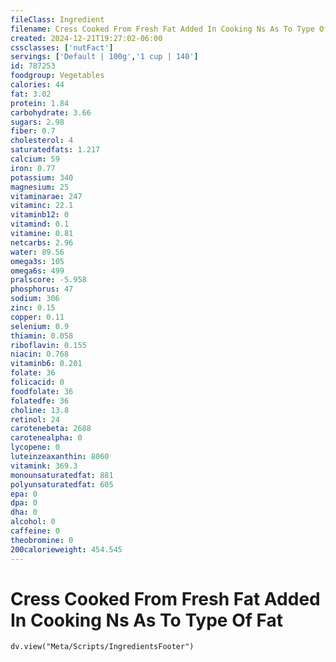 ```yaml
---
fileClass: Ingredient
filename: Cress Cooked From Fresh Fat Added In Cooking Ns As To Type Of Fat
created: 2024-12-21T19:27:02-06:00
cssclasses: ['nutFact']
servings: ['Default | 100g','1 cup | 140']
id: 787253
foodgroup: Vegetables
calories: 44
fat: 3.02
protein: 1.84
carbohydrate: 3.66
sugars: 2.98
fiber: 0.7
cholesterol: 4
saturatedfats: 1.217
calcium: 59
iron: 0.77
potassium: 340
magnesium: 25
vitaminarae: 247
vitaminc: 22.1
vitaminb12: 0
vitamind: 0.1
vitamine: 0.81
netcarbs: 2.96
water: 89.56
omega3s: 105
omega6s: 499
pralscore: -5.958
phosphorus: 47
sodium: 306
zinc: 0.15
copper: 0.11
selenium: 0.9
thiamin: 0.058
riboflavin: 0.155
niacin: 0.768
vitaminb6: 0.201
folate: 36
folicacid: 0
foodfolate: 36
folatedfe: 36
choline: 13.8
retinol: 24
carotenebeta: 2688
carotenealpha: 0
lycopene: 0
luteinzeaxanthin: 8060
vitamink: 369.3
monounsaturatedfat: 881
polyunsaturatedfat: 605
epa: 0
dpa: 0
dha: 0
alcohol: 0
caffeine: 0
theobromine: 0
200calorieweight: 454.545
---
```


# Cress Cooked From Fresh Fat Added In Cooking Ns As To Type Of Fat

```dataviewjs
dv.view("Meta/Scripts/IngredientsFooter")
```